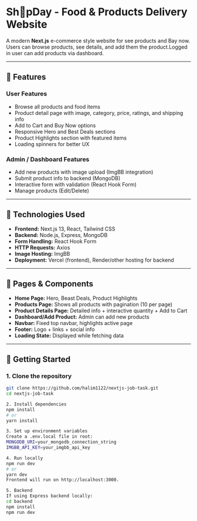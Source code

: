 # Sh🍔pDay - Food & Products Delivery Website

A modern **Next.js** e-commerce style website for see products and Bay now. Users can browse products, see details, and add them the product.Logged in user can add products via dashboard.

---

## 🔹 Features

### User Features
- Browse all products and food items
- Product detail page with image, category, price, ratings, and shipping info
- Add to Cart and Buy Now options
- Responsive Hero and Best Deals sections
- Product Highlights section with featured items
- Loading spinners for better UX

### Admin / Dashboard Features
- Add new products with image upload (ImgBB integration)
- Submit product info to backend (MongoDB)
- Interactive form with validation (React Hook Form)
- Manage products (Edit/Delete)

---

## 🔹 Technologies Used
- **Frontend:** Next.js 13, React, Tailwind CSS
- **Backend:** Node.js, Express, MongoDB
- **Form Handling:** React Hook Form
- **HTTP Requests:** Axios
- **Image Hosting:** ImgBB
- **Deployment:** Vercel (frontend), Render/other hosting for backend

---

## 🔹 Pages & Components
- **Home Page:** Hero, Beast Deals, Product Highlights
- **Products Page:** Shows all products with pagination (10 per page)
- **Product Details Page:** Detailed info + interactive quantity + Add to Cart
- **Dashboard/Add Product:** Admin can add new products
- **Navbar:** Fixed top navbar, highlights active page
- **Footer:** Logo + links + social info
- **Loading State:** Displayed while fetching data

---

## 🔹 Getting Started

### 1. Clone the repository
```bash
git clone https://github.com/halim1122/nextjs-job-task.git
cd nextjs-job-task

2. Install dependencies
npm install
# or
yarn install

3. Set up environment variables
Create a .env.local file in root:
MONGODB_URI=your_mongodb_connection_string
IMGBB_API_KEY=your_imgbb_api_key

4. Run locally
npm run dev
# or
yarn dev
Frontend will run on http://localhost:3000.

5. Backend
If using Express backend locally:
cd backend
npm install
npm run dev
